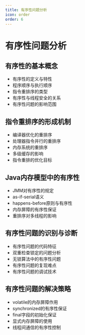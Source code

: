```yaml
---
title: 有序性问题分析
icon: order
order: 6
---
```


# 有序性问题分析

## 有序性的基本概念

- 有序性的定义与特性
- 程序顺序与执行顺序
- 指令重排序的类型
- 有序性与线程安全的关系
- 有序性问题的影响范围

## 指令重排序的形成机制

- 编译器优化的重排序
- 处理器指令并行的重排序
- 内存系统的重排序
- 多级缓存的影响
- 指令重排的优化目标

## Java内存模型中的有序性

- JMM对有序性的规定
- as-if-serial语义
- happens-before原则与有序性
- 内存屏障的有序性保证
- 重排序对多线程的影响

## 有序性问题的识别与诊断

- 有序性问题的代码特征
- 双重检查锁定的问题分析
- 无锁算法中的有序性问题
- 有序性问题的复现难点
- 有序性问题的调试技术

## 有序性问题的解决策略

- volatile的内存屏障作用
- synchronized的有序性保证
- final字段的初始化保证
- 显式内存屏障的使用
- 线程间通信的有序性控制
